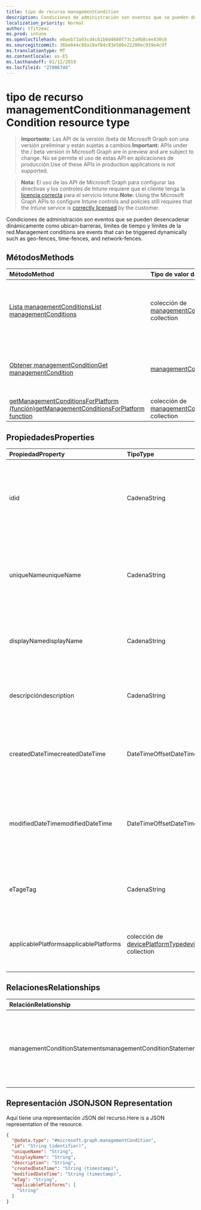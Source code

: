 ```yaml
---
title: tipo de recurso managementCondition
description: Condiciones de administración son eventos que se pueden desencadenar dinámicamente como ubican-barreras, límites de tiempo y límites de la red.
localization_priority: Normal
author: tfitzmac
ms.prod: intune
ms.openlocfilehash: e0aeb73a93cd4c61b6d4680f73c2a9b8cee830c6
ms.sourcegitcommit: 36be044c89a19af84c93e586e22200ec919e4c9f
ms.translationtype: MT
ms.contentlocale: es-ES
ms.lasthandoff: 01/12/2019
ms.locfileid: "27986748"
---
```

# <a name="managementcondition-resource-type"></a><span data-ttu-id="a6419-103">tipo de recurso managementCondition</span><span class="sxs-lookup"><span data-stu-id="a6419-103">managementCondition resource type</span></span>

> <span data-ttu-id="a6419-104">**Importante:** Las API de la versión /beta de Microsoft Graph son una versión preliminar y están sujetas a cambios.</span><span class="sxs-lookup"><span data-stu-id="a6419-104">**Important:** APIs under the / beta version in Microsoft Graph are in preview and are subject to change.</span></span> <span data-ttu-id="a6419-105">No se permite el uso de estas API en aplicaciones de producción.</span><span class="sxs-lookup"><span data-stu-id="a6419-105">Use of these APIs in production applications is not supported.</span></span>

> <span data-ttu-id="a6419-106">**Nota:** El uso de las API de Microsoft Graph para configurar las directivas y los controles de Intune requiere que el cliente tenga la [licencia correcta](https://go.microsoft.com/fwlink/?linkid=839381) para el servicio Intune.</span><span class="sxs-lookup"><span data-stu-id="a6419-106">**Note:** Using the Microsoft Graph APIs to configure Intune controls and policies still requires that the Intune service is [correctly licensed](https://go.microsoft.com/fwlink/?linkid=839381) by the customer.</span></span>

<span data-ttu-id="a6419-107">Condiciones de administración son eventos que se pueden desencadenar dinámicamente como ubican-barreras, límites de tiempo y límites de la red.</span><span class="sxs-lookup"><span data-stu-id="a6419-107">Management conditions are events that can be triggered dynamically such as geo-fences, time-fences, and network-fences.</span></span>
## <a name="methods"></a><span data-ttu-id="a6419-108">Métodos</span><span class="sxs-lookup"><span data-stu-id="a6419-108">Methods</span></span>
|<span data-ttu-id="a6419-109">Método</span><span class="sxs-lookup"><span data-stu-id="a6419-109">Method</span></span>|<span data-ttu-id="a6419-110">Tipo de valor devuelto</span><span class="sxs-lookup"><span data-stu-id="a6419-110">Return Type</span></span>|<span data-ttu-id="a6419-111">Descripción</span><span class="sxs-lookup"><span data-stu-id="a6419-111">Description</span></span>|
|:---|:---|:---|
|[<span data-ttu-id="a6419-112">Lista managementConditions</span><span class="sxs-lookup"><span data-stu-id="a6419-112">List managementConditions</span></span>](../api/intune-fencing-managementcondition-list.md)|<span data-ttu-id="a6419-113">colección de [managementCondition](../resources/intune-fencing-managementcondition.md)</span><span class="sxs-lookup"><span data-stu-id="a6419-113">[managementCondition](../resources/intune-fencing-managementcondition.md) collection</span></span>|<span data-ttu-id="a6419-114">Propiedades de la lista y relaciones de los objetos [managementCondition](../resources/intune-fencing-managementcondition.md) .</span><span class="sxs-lookup"><span data-stu-id="a6419-114">List properties and relationships of the [managementCondition](../resources/intune-fencing-managementcondition.md) objects.</span></span>|
|[<span data-ttu-id="a6419-115">Obtener managementCondition</span><span class="sxs-lookup"><span data-stu-id="a6419-115">Get managementCondition</span></span>](../api/intune-fencing-managementcondition-get.md)|[<span data-ttu-id="a6419-116">managementCondition</span><span class="sxs-lookup"><span data-stu-id="a6419-116">managementCondition</span></span>](../resources/intune-fencing-managementcondition.md)|<span data-ttu-id="a6419-117">Leer las propiedades y las relaciones del objeto [managementCondition](../resources/intune-fencing-managementcondition.md) .</span><span class="sxs-lookup"><span data-stu-id="a6419-117">Read properties and relationships of the [managementCondition](../resources/intune-fencing-managementcondition.md) object.</span></span>|
|[<span data-ttu-id="a6419-118">getManagementConditionsForPlatform (función)</span><span class="sxs-lookup"><span data-stu-id="a6419-118">getManagementConditionsForPlatform function</span></span>](../api/intune-fencing-managementcondition-getmanagementconditionsforplatform.md)|<span data-ttu-id="a6419-119">colección de [managementCondition](../resources/intune-fencing-managementcondition.md)</span><span class="sxs-lookup"><span data-stu-id="a6419-119">[managementCondition](../resources/intune-fencing-managementcondition.md) collection</span></span>|<span data-ttu-id="a6419-120">Todavía no documentado</span><span class="sxs-lookup"><span data-stu-id="a6419-120">Not yet documented</span></span>|

## <a name="properties"></a><span data-ttu-id="a6419-121">Propiedades</span><span class="sxs-lookup"><span data-stu-id="a6419-121">Properties</span></span>
|<span data-ttu-id="a6419-122">Propiedad</span><span class="sxs-lookup"><span data-stu-id="a6419-122">Property</span></span>|<span data-ttu-id="a6419-123">Tipo</span><span class="sxs-lookup"><span data-stu-id="a6419-123">Type</span></span>|<span data-ttu-id="a6419-124">Descripción</span><span class="sxs-lookup"><span data-stu-id="a6419-124">Description</span></span>|
|:---|:---|:---|
|<span data-ttu-id="a6419-125">id</span><span class="sxs-lookup"><span data-stu-id="a6419-125">id</span></span>|<span data-ttu-id="a6419-126">Cadena</span><span class="sxs-lookup"><span data-stu-id="a6419-126">String</span></span>|<span data-ttu-id="a6419-127">Identificador único de la condición de administración.</span><span class="sxs-lookup"><span data-stu-id="a6419-127">Unique identifier for the management condition.</span></span> <span data-ttu-id="a6419-128">Valor asignado al crear generada por el sistema.</span><span class="sxs-lookup"><span data-stu-id="a6419-128">System generated value assigned when created.</span></span>|
|<span data-ttu-id="a6419-129">uniqueName</span><span class="sxs-lookup"><span data-stu-id="a6419-129">uniqueName</span></span>|<span data-ttu-id="a6419-130">Cadena</span><span class="sxs-lookup"><span data-stu-id="a6419-130">String</span></span>|<span data-ttu-id="a6419-131">Nombre único para la condición de administración.</span><span class="sxs-lookup"><span data-stu-id="a6419-131">Unique name for the management condition.</span></span> <span data-ttu-id="a6419-132">Se usa en expresiones de condición de administración.</span><span class="sxs-lookup"><span data-stu-id="a6419-132">Used in management condition expressions.</span></span>|
|<span data-ttu-id="a6419-133">displayName</span><span class="sxs-lookup"><span data-stu-id="a6419-133">displayName</span></span>|<span data-ttu-id="a6419-134">Cadena</span><span class="sxs-lookup"><span data-stu-id="a6419-134">String</span></span>|<span data-ttu-id="a6419-135">El nombre definido de administración de la condición de administración.</span><span class="sxs-lookup"><span data-stu-id="a6419-135">The admin defined name of the management condition.</span></span>|
|<span data-ttu-id="a6419-136">descripción</span><span class="sxs-lookup"><span data-stu-id="a6419-136">description</span></span>|<span data-ttu-id="a6419-137">Cadena</span><span class="sxs-lookup"><span data-stu-id="a6419-137">String</span></span>|<span data-ttu-id="a6419-138">El administrador define la descripción de la condición de administración.</span><span class="sxs-lookup"><span data-stu-id="a6419-138">The admin defined description of the management condition.</span></span>|
|<span data-ttu-id="a6419-139">createdDateTime</span><span class="sxs-lookup"><span data-stu-id="a6419-139">createdDateTime</span></span>|<span data-ttu-id="a6419-140">DateTimeOffset</span><span class="sxs-lookup"><span data-stu-id="a6419-140">DateTimeOffset</span></span>|<span data-ttu-id="a6419-141">La hora en que se creó la condición de administración.</span><span class="sxs-lookup"><span data-stu-id="a6419-141">The time the management condition was created.</span></span> <span data-ttu-id="a6419-142">Servicio generado al lado.</span><span class="sxs-lookup"><span data-stu-id="a6419-142">Generated service side.</span></span>|
|<span data-ttu-id="a6419-143">modifiedDateTime</span><span class="sxs-lookup"><span data-stu-id="a6419-143">modifiedDateTime</span></span>|<span data-ttu-id="a6419-144">DateTimeOffset</span><span class="sxs-lookup"><span data-stu-id="a6419-144">DateTimeOffset</span></span>|<span data-ttu-id="a6419-145">La hora en que se modificó por última vez la condición de administración.</span><span class="sxs-lookup"><span data-stu-id="a6419-145">The time the management condition was last modified.</span></span> <span data-ttu-id="a6419-146">Se actualizó el lado de servicio.</span><span class="sxs-lookup"><span data-stu-id="a6419-146">Updated service side.</span></span>|
|<span data-ttu-id="a6419-147">eTag</span><span class="sxs-lookup"><span data-stu-id="a6419-147">eTag</span></span>|<span data-ttu-id="a6419-148">Cadena</span><span class="sxs-lookup"><span data-stu-id="a6419-148">String</span></span>|<span data-ttu-id="a6419-149">ETag de la condición de administración.</span><span class="sxs-lookup"><span data-stu-id="a6419-149">ETag of the management condition.</span></span> <span data-ttu-id="a6419-150">Se actualizó el lado de servicio.</span><span class="sxs-lookup"><span data-stu-id="a6419-150">Updated service side.</span></span>|
|<span data-ttu-id="a6419-151">applicablePlatforms</span><span class="sxs-lookup"><span data-stu-id="a6419-151">applicablePlatforms</span></span>|<span data-ttu-id="a6419-152">colección de [devicePlatformType](../resources/intune-shared-deviceplatformtype.md)</span><span class="sxs-lookup"><span data-stu-id="a6419-152">[devicePlatformType](../resources/intune-shared-deviceplatformtype.md) collection</span></span>|<span data-ttu-id="a6419-153">Las plataformas aplicables para esta condición de administración.</span><span class="sxs-lookup"><span data-stu-id="a6419-153">The applicable platforms for this management condition.</span></span>|

## <a name="relationships"></a><span data-ttu-id="a6419-154">Relaciones</span><span class="sxs-lookup"><span data-stu-id="a6419-154">Relationships</span></span>
|<span data-ttu-id="a6419-155">Relación</span><span class="sxs-lookup"><span data-stu-id="a6419-155">Relationship</span></span>|<span data-ttu-id="a6419-156">Tipo</span><span class="sxs-lookup"><span data-stu-id="a6419-156">Type</span></span>|<span data-ttu-id="a6419-157">Descripción</span><span class="sxs-lookup"><span data-stu-id="a6419-157">Description</span></span>|
|:---|:---|:---|
|<span data-ttu-id="a6419-158">managementConditionStatements</span><span class="sxs-lookup"><span data-stu-id="a6419-158">managementConditionStatements</span></span>|<span data-ttu-id="a6419-159">colección de [managementConditionStatement](../resources/intune-fencing-managementconditionstatement.md)</span><span class="sxs-lookup"><span data-stu-id="a6419-159">[managementConditionStatement](../resources/intune-fencing-managementconditionstatement.md) collection</span></span>|<span data-ttu-id="a6419-160">Las instrucciones de condición de administración asociadas a la condición de administración.</span><span class="sxs-lookup"><span data-stu-id="a6419-160">The management condition statements associated to the management condition.</span></span>|

## <a name="json-representation"></a><span data-ttu-id="a6419-161">Representación JSON</span><span class="sxs-lookup"><span data-stu-id="a6419-161">JSON Representation</span></span>
<span data-ttu-id="a6419-162">Aquí tiene una representación JSON del recurso.</span><span class="sxs-lookup"><span data-stu-id="a6419-162">Here is a JSON representation of the resource.</span></span>
<!-- {
  "blockType": "resource",
  "keyProperty": "id",
  "@odata.type": "microsoft.graph.managementCondition"
}
-->
``` json
{
  "@odata.type": "#microsoft.graph.managementCondition",
  "id": "String (identifier)",
  "uniqueName": "String",
  "displayName": "String",
  "description": "String",
  "createdDateTime": "String (timestamp)",
  "modifiedDateTime": "String (timestamp)",
  "eTag": "String",
  "applicablePlatforms": [
    "String"
  ]
}
```






